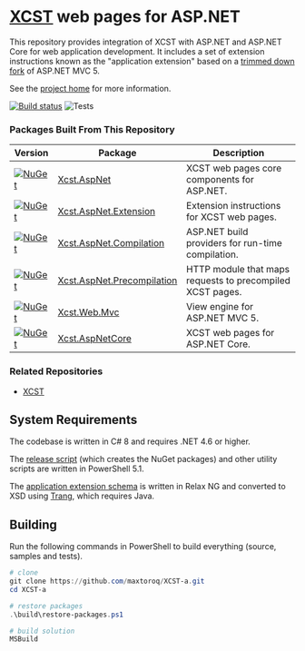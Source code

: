 [XCST] web pages for ASP.NET
============================
This repository provides integration of XCST with ASP.NET and ASP.NET Core for web application development. It includes a set of extension instructions known as the "application extension" based on a [trimmed down fork](src/Xcst.AspNet/Framework) of ASP.NET MVC 5.

See the [project home][XCST] for more information.

[![Build status](https://ci.appveyor.com/api/projects/status/4chhbklsb4b6h09c/branch/master?svg=true)](https://ci.appveyor.com/project/maxtoroq/xcst-a/branch/master) ![Tests](https://img.shields.io/appveyor/tests/maxtoroq/XCST-a/master)

### Packages Built From This Repository

Version | Package | Description
------- | ------- | -----------
[![NuGet][Xcst.AspNet-badge]][Xcst.AspNet] | [Xcst.AspNet] | XCST web pages core components for ASP.NET.
[![NuGet][Xcst.AspNet.Extension-badge]][Xcst.AspNet.Extension] | [Xcst.AspNet.Extension] | Extension instructions for XCST web pages.
[![NuGet][Xcst.AspNet.Compilation-badge]][Xcst.AspNet.Compilation] | [Xcst.AspNet.Compilation] | ASP.NET build providers for run-time compilation.
[![NuGet][Xcst.AspNet.Precompilation-badge]][Xcst.AspNet.Precompilation] | [Xcst.AspNet.Precompilation] | HTTP module that maps requests to precompiled XCST pages.
[![NuGet][Xcst.Web.Mvc-badge]][Xcst.Web.Mvc] | [Xcst.Web.Mvc] | View engine for ASP.NET MVC 5.
[![NuGet][Xcst.AspNetCore-badge]][Xcst.AspNetCore] | [Xcst.AspNetCore] | XCST web pages for ASP.NET Core.

### Related Repositories

- [XCST](https://github.com/maxtoroq/XCST)

System Requirements
-------------------
The codebase is written in C# 8 and requires .NET 4.6 or higher.

The [release script](build/release.ps1) (which creates the NuGet packages) and other utility scripts are written in PowerShell 5.1.

The [application extension schema](schemas/xcst-app.rng) is written in Relax NG and converted to XSD using [Trang], which requires Java.

Building
--------
Run the following commands in PowerShell to build everything (source, samples and tests).

```powershell
# clone
git clone https://github.com/maxtoroq/XCST-a.git
cd XCST-a

# restore packages
.\build\restore-packages.ps1

# build solution
MSBuild
```

[XCST]: https://maxtoroq.github.io/XCST/
[Xcst.AspNet]: https://www.nuget.org/packages/Xcst.AspNet
[Xcst.AspNet.Extension]: https://www.nuget.org/packages/Xcst.AspNet.Extension
[Xcst.AspNet.Compilation]: https://www.nuget.org/packages/Xcst.AspNet.Compilation
[Xcst.AspNet.Precompilation]: https://www.nuget.org/packages/Xcst.AspNet.Precompilation
[Xcst.Web.Mvc]: https://www.nuget.org/packages/Xcst.Web.Mvc
[Xcst.AspNetCore]: https://www.nuget.org/packages/Xcst.AspNetCore
[Xcst.AspNet-badge]: https://img.shields.io/nuget/v/Xcst.AspNet.svg
[Xcst.AspNet.Extension-badge]: https://img.shields.io/nuget/v/Xcst.AspNet.Extension.svg
[Xcst.AspNet.Compilation-badge]: https://img.shields.io/nuget/v/Xcst.AspNet.Compilation.svg
[Xcst.AspNet.Precompilation-badge]: https://img.shields.io/nuget/v/Xcst.AspNet.Precompilation.svg
[Xcst.Web.Mvc-badge]: https://img.shields.io/nuget/v/Xcst.Web.Mvc.svg
[Xcst.AspNetCore-badge]: https://img.shields.io/nuget/v/Xcst.AspNetCore.svg
[Trang]: https://github.com/relaxng/jing-trang
